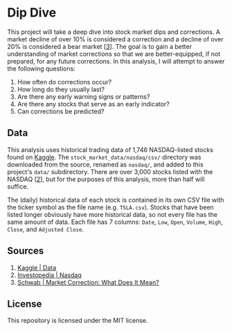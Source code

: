 # Dip Dive

This project will take a deep dive into stock market dips and corrections. A market decline of over 10% is considered a correction and a decline of over 20% is considered a bear market [[3](https://www.schwab.com/resource-center/insights/content/market-correction-what-does-it-mean)]. The goal is to gain a better understanding of market corrections so that we are better-equipped, if not prepared, for any future corrections. In this analysis, I will attempt to answer the following questions:

1. How often do corrections occur?
2. How long do they usually last?
3. Are there any early warning signs or patterns?
4. Are there any stocks that serve as an early indicator?
5. Can corrections be predicted?

## Data

This analysis uses historical trading data of 1,746 NASDAQ-listed stocks found on [Kaggle](https://www.kaggle.com/paultimothymooney/stock-market-data). The `stock_market_data/nasdaq/csv/` directory was downloaded from the source, renamed as `nasdaq/`, and added to this project's `data/` subdirectory. There are over 3,000 stocks listed with the NASDAQ [[2](https://www.investopedia.com/terms/n/nasdaq.asp)], but for the purposes of this analysis, more than half will suffice.

The (daily) historical data of each stock is contained in its own CSV file with the ticker symbol as the file name (e.g. `TSLA.csv`). Stocks that have been listed longer obviously have more historical data, so not every file has the same amount of data. Each file has 7 columns: `Date`, `Low`, `Open`, `Volume`, `High`, `Close`, and `Adjusted Close`.

## Sources

1. [Kaggle | Data](https://www.kaggle.com/paultimothymooney/stock-market-data)
2. [Investopedia | Nasdaq](https://www.investopedia.com/terms/n/nasdaq.asp)
3. [Schwab | Market Correction: What Does It Mean?](https://www.schwab.com/resource-center/insights/content/market-correction-what-does-it-mean)

## License

This repository is licensed under the MIT license.